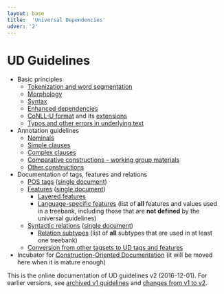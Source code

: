 ```yaml
---
layout: base
title:  'Universal Dependencies'
udver: '2'
---
```


# UD Guidelines


* Basic principles
  * [Tokenization and word segmentation](u/overview/tokenization.html)
  * [Morphology](u/overview/morphology.html)
  * [Syntax](u/overview/syntax.html)
  * [Enhanced dependencies](u/overview/enhanced-syntax.html)
  * [CoNLL-U format](format.html) and its [extensions](ext-format.html)
  * [Typos and other errors in underlying text](u/overview/typos.html)
* Annotation guidelines
  * [Nominals](u/overview/nominal-syntax.html)
  * [Simple clauses](u/overview/simple-syntax.html)
  * [Complex clauses](u/overview/complex-syntax.html)
  * [Comparative constructions – working group materials](/workgroups/comparatives.html)
  * [Other constructions](u/overview/specific-syntax.html)
* Documentation of tags, features and relations
  * [POS tags](u/pos/index.html) ([single document](u/pos/all.html))
  * [Features](u/feat/index.html) ([single document](u/feat/all.html))
    * [Layered features](u/overview/feat-layers.html)
    * [Language-specific features](ext-feat-index.html) (list of **all** features and values used in a treebank, including those that are **not defined** by the universal guidelines)
  * [Syntactic relations](u/dep/index.html) ([single document](u/dep/all.html))
    * [Relation subtypes](ext-dep-index.html) (list of **all** subtypes that are used in at least one treebank)
  * [Conversion from other tagsets to UD tags and features](tagset-conversion/index.html)
* Incubator for [Construction-Oriented Documentation](/workgroups/newdoc/index.html) (it will be moved here when it is mature enough)

This is the online documentation of UD guidelines v2 (2016-12-01). For earlier versions, see
[archived v1 guidelines](docsv1/) and [changes from v1 to v2](v2/summary.html).
